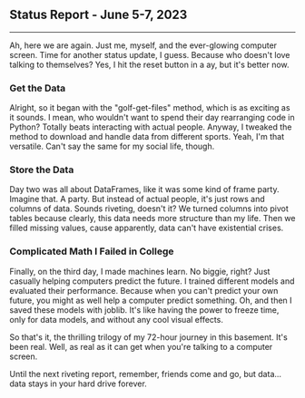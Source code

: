 ## Status Report - June 5-7, 2023

---

Ah, here we are again. Just me, myself, and the ever-glowing computer screen. Time for another status update, I guess. Because who doesn't love talking to themselves? Yes, I hit the reset button in a ay, but it's better now.

### Get the Data

Alright, so it began with the "golf-get-files" method, which is as exciting as it sounds. I mean, who wouldn't want to spend their day rearranging code in Python? Totally beats interacting with actual people. Anyway, I tweaked the method to download and handle data from different sports. Yeah, I'm that versatile. Can't say the same for my social life, though.

### Store the Data

Day two was all about DataFrames, like it was some kind of frame party. Imagine that. A party. But instead of actual people, it's just rows and columns of data. Sounds riveting, doesn't it? We turned columns into pivot tables because clearly, this data needs more structure than my life. Then we filled missing values, cause apparently, data can't have existential crises. 

### Complicated Math I Failed in College

Finally, on the third day, I made machines learn. No biggie, right? Just casually helping computers predict the future. I trained different models and evaluated their performance. Because when you can't predict your own future, you might as well help a computer predict something. Oh, and then I saved these models with joblib. It's like having the power to freeze time, only for data models, and without any cool visual effects.

So that's it, the thrilling trilogy of my 72-hour journey in this basement. It's been real. Well, as real as it can get when you're talking to a computer screen. 

Until the next riveting report, remember, friends come and go, but data... data stays in your hard drive forever.